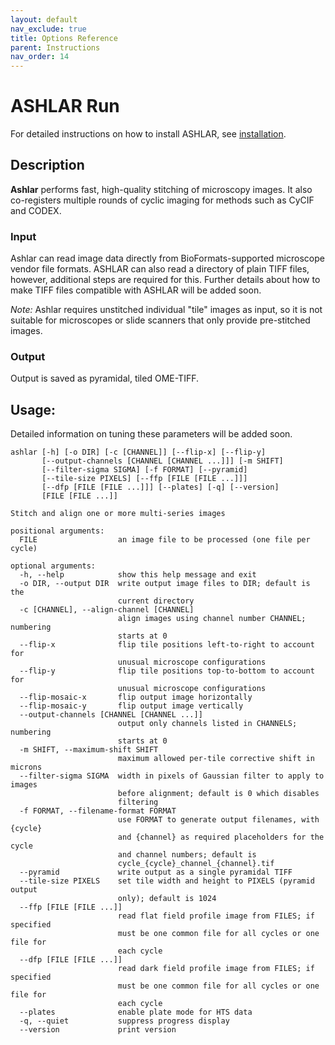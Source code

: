 ```yaml
---
layout: default
nav_exclude: true
title: Options Reference
parent: Instructions
nav_order: 14
---
```


# ASHLAR Run

For detailed instructions on how to install ASHLAR, see [installation](./installation.html).

## Description

**Ashlar** performs fast, high-quality stitching of microscopy images. It also co-registers multiple rounds of cyclic imaging for methods such as CyCIF and CODEX. 
### Input
Ashlar can read image data directly from BioFormats-supported microscope vendor file formats. ASHLAR can also read a directory of plain TIFF files, however, additional steps are required for this. Further details about how to make TIFF files compatible with ASHLAR will be added soon. 

*Note:* Ashlar requires unstitched individual "tile" images as input, so it is
not suitable for microscopes or slide scanners that only provide pre-stitched
images.

### Output
Output is saved as pyramidal, tiled OME-TIFF.

## Usage:

Detailed information on tuning these parameters will be added soon.

```
ashlar [-h] [-o DIR] [-c [CHANNEL]] [--flip-x] [--flip-y]
       [--output-channels [CHANNEL [CHANNEL ...]]] [-m SHIFT]
       [--filter-sigma SIGMA] [-f FORMAT] [--pyramid]
       [--tile-size PIXELS] [--ffp [FILE [FILE ...]]]
       [--dfp [FILE [FILE ...]]] [--plates] [-q] [--version]
       [FILE [FILE ...]]

Stitch and align one or more multi-series images

positional arguments:
  FILE                  an image file to be processed (one file per cycle)

optional arguments:
  -h, --help            show this help message and exit
  -o DIR, --output DIR  write output image files to DIR; default is the
                        current directory
  -c [CHANNEL], --align-channel [CHANNEL]
                        align images using channel number CHANNEL; numbering
                        starts at 0
  --flip-x              flip tile positions left-to-right to account for
                        unusual microscope configurations
  --flip-y              flip tile positions top-to-bottom to account for
                        unusual microscope configurations
  --flip-mosaic-x       flip output image horizontally
  --flip-mosaic-y       flip output image vertically
  --output-channels [CHANNEL [CHANNEL ...]]
                        output only channels listed in CHANNELS; numbering
                        starts at 0
  -m SHIFT, --maximum-shift SHIFT
                        maximum allowed per-tile corrective shift in microns
  --filter-sigma SIGMA  width in pixels of Gaussian filter to apply to images
                        before alignment; default is 0 which disables
                        filtering
  -f FORMAT, --filename-format FORMAT
                        use FORMAT to generate output filenames, with {cycle}
                        and {channel} as required placeholders for the cycle
                        and channel numbers; default is
                        cycle_{cycle}_channel_{channel}.tif
  --pyramid             write output as a single pyramidal TIFF
  --tile-size PIXELS    set tile width and height to PIXELS (pyramid output
                        only); default is 1024
  --ffp [FILE [FILE ...]]
                        read flat field profile image from FILES; if specified
                        must be one common file for all cycles or one file for
                        each cycle
  --dfp [FILE [FILE ...]]
                        read dark field profile image from FILES; if specified
                        must be one common file for all cycles or one file for
                        each cycle
  --plates              enable plate mode for HTS data
  -q, --quiet           suppress progress display
  --version             print version
```


